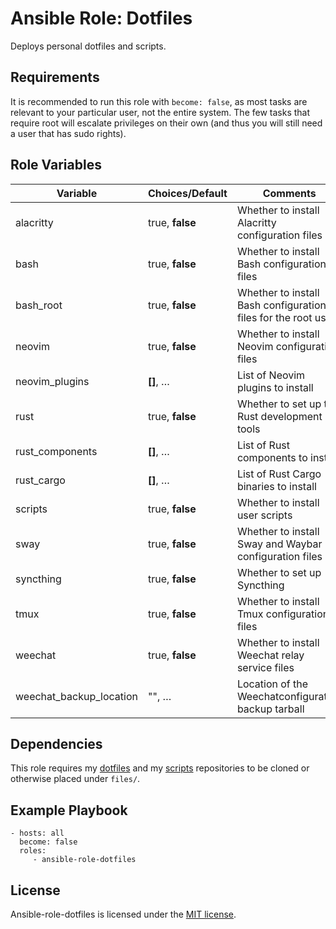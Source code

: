 # Ansible Role: Dotfiles

Deploys personal dotfiles and scripts.

## Requirements

It is recommended to run this role with `become: false`, as most tasks are relevant to your particular user, not the entire system. The few tasks that require root will escalate privileges on their own (and thus you will still need a user that has sudo rights).

## Role Variables

| Variable                | Choices/**Default** | Comments                                                      |
| ----------------------- | ------------------- | ------------------------------------------------------------- |
| alacritty               | true, **false**     | Whether to install Alacritty configuration files              |
| bash                    | true, **false**     | Whether to install Bash configuration files                   |
| bash_root               | true, **false**     | Whether to install Bash configuration files for the root user |
| neovim                  | true, **false**     | Whether to install Neovim configuration files                 |
| neovim_plugins          | **[]**, …           | List of Neovim plugins to install                             |
| rust                    | true, **false**     | Whether to set up the Rust development tools                  |
| rust_components         | **[]**, …           | List of Rust components to install                            |
| rust_cargo              | **[]**, …           | List of Rust Cargo binaries to install                        |
| scripts                 | true, **false**     | Whether to install user scripts                               |
| sway                    | true, **false**     | Whether to install Sway and Waybar configuration files        |
| syncthing               | true, **false**     | Whether to set up Syncthing                                   |
| tmux                    | true, **false**     | Whether to install Tmux configuration files                   |
| weechat                 | true, **false**     | Whether to install Weechat relay service files                |
| weechat_backup_location | "", …               | Location of the Weechatconfiguration backup tarball           |

## Dependencies

This role requires my [dotfiles](https://github.com/zaszi/dotfiles) and my [scripts](https://github.com/zaszi/scripts) repositories to be cloned or otherwise placed under `files/`.

## Example Playbook

    - hosts: all
      become: false
      roles:
         - ansible-role-dotfiles

## License

Ansible-role-dotfiles is licensed under the [MIT license](https://github.com/zaszi/ansible-role-dotfiles/blob/master/LICENSE.md).
